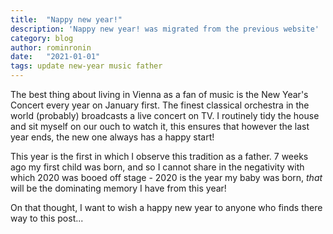 ```yaml
---
title:  "Nappy new year!"
description: 'Nappy new year! was migrated from the previous website'
category: blog
author: rominronin
date:   "2021-01-01"
tags: update new-year music father
---
```


The best thing about living in Vienna as a fan of music is the New Year's Concert every year on January first. The finest classical orchestra in the world (probably) broadcasts a live concert on TV. I routinely tidy the house and sit myself on our ouch to watch it, this ensures that however the last year ends, the new one always has a happy start!

This year is the first in which I observe this tradition as a father. 7 weeks ago my first child was born, and so I cannot share in the negativity with which 2020 was booed off stage - 2020 is the year my baby was born, *that* will be the dominating memory I have from this year!

On that thought, I want to wish a happy new year to anyone who finds there way to this post...